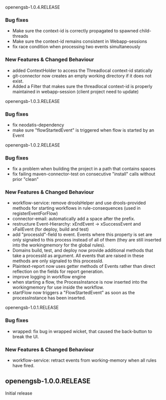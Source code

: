 openengsb-1.0.4.RELEASE

### Bug fixes
  * Make sure the context-id is correctly propagated to spawned child-threads
  * Make sure the context-id remains consistent in Webapp-sessions
  * fix race condition when processing two events simultaneously

### New Features & Changed Behaviour
  * added ContextHolder to access the Threadlocal context-id statically
  * git-connector now creates an empty working directory if it does not exist.
  * Added a Filter that makes sure the threadlocal context-id is properly maintained in webapp-session (client project need to update)

openengsb-1.0.3.RELEASE

### Bug fixes
  * fix neodatis-dependency
  * make sure "flowStartedEvent" is triggered when flow is started by an Event

openengsb-1.0.2.RELEASE

### Bug fixes
  * fix a problem when building the project in a path that contains spaces
  * fix failing maven-connector-test on consecutive "install" calls without prior "clean"

### New Features & Changed Behaviour
  * workflow-service: remove droolsHelper and use drools-provided methods for starting workflows in rule-consequences (used in registerEventForFlow)
  * connector-email: automatically add a space after the prefix.
  * restructure Event-Hierarchy: xEndEvent -> xSuccessEvent and xFailEvent (for deploy, build and test)
  * add "processId"-field to event. Events where this property is set are only signaled to this process instead of all of them (they are still inserted into the workingmemory for the global rules).
  * Domains build, test, and deploy now provide additional methods that take a processId as argument. All events that are raised in these methods are only signaled to this processId.
  * Plaintext-report now uses getter methods of Events rather than direct reflection on the fields for report generation.
  * improve logging in workflow engine
  * when starting a flow, the ProcessInstance is now inserted into the workingmemory for use inside the workflow.
  * startFlow now triggers a "FlowStartedEvent" as soon as the processInstance has been inserted.

openengsb-1.0.1.RELEASE

### Bug fixes
  * wrapped: fix bug in wrapped wicket, that caused the back-button to break the UI.

### New Features & Changed Behaviour
  * workflow-service: retract events from working-memory when all rules have fired.

openengsb-1.0.0.RELEASE
-----------------------

Initial release


